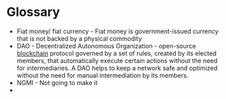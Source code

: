 # Glossary

- Fiat money/ fiat currency - Fiat money is government-issued currency that is not backed by a physical commodity
- DAO - Decentralized Autonomous Organization - open-source [blockchain](https://coinmarketcap.com/alexandria/glossary/blockchain) protocol governed by a set of rules, created by its elected members,  that automatically execute certain actions without the need for  intermediaries. A DAO helps to keep a network safe and optimized without the need for manual intermediation by its members.
- NGMI - Not going to make it
- 
